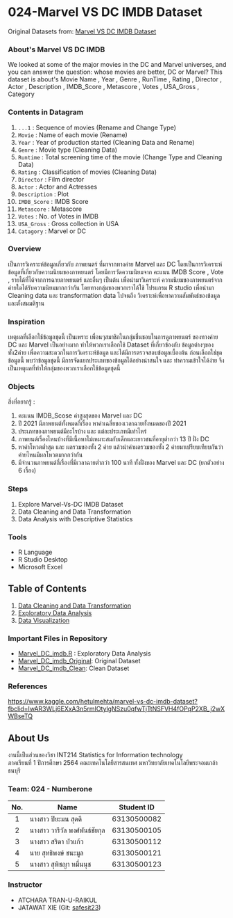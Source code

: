 # 024-Marvel VS DC IMDB Dataset
Original Datasets from: [Marvel VS DC IMDB Dataset](https://www.kaggle.com/hetulmehta/marvel-vs-dc-imdb-dataset?fbclid=IwAR3WLj6EXxA3n5rmIOtylgNSzu0qfwTjTtNSFVH4fOPqP2XB_j2wXWBseTQ)

### About's Marvel VS DC IMDB
We looked at some of the major movies in the DC and Marvel universes, and you can answer the question: whose movies are better, DC or Marvel?
This dataset is about's Movie Name , Year , Genre , RunTime , Rating , Director , Actor , Description , IMDB_Score , Metascore , Votes , USA_Gross , Category

### Contents in Datagram
1. `...1` : Sequence of movies (Rename and Change Type)
2. `Movie` : Name of each movie (Rename)
3. `Year` : Year of production started (Cleaning Data and Rename)
4. `Genre` : Movie type (Cleaning Data)
5. `Runtime` : Total screening time of the movie (Change Type and Cleaning Data)
6. `Rating` : Classification of movies (Cleaning Data)
7. `Director` : Film director
8. `Actor` : Actor and Actresses
9. `Description` : Plot
10. `IMDB_Score` : IMDB Score 
11. `Metascore` : Metascore
12. `Votes` : No. of Votes in IMDB
13. `USA_Gross` : Gross collection in USA
14. `Catagory` : Marvel or DC

### Overview 
เป็นการวิเคราะห์ข้อมูลเกี่ยวกับ ภาพยนตร์ ที่มาจากทางค่าย Marvel และ DC โดยเป็นการวิเคราะห์ข้อมูลที่เกี่ยวกับความนิยมของภาพยนตร์ โดยมีการวัดความนิยมจาก คะแนน IMDB Score , Vote , รายได้ที่ได้จากการฉายภาพยนตร์ และอื่นๆ เป็นต้น เพื่อนำมาวิเคราะห์ ความนิยมของภาพยนตร์จากค่ายใดได้รับความนิยมมากกว่ากัน
โดยทางกลุ่มของพวกเราได้ใช้ โปรแกรม R studio เพื่อนำมา Cleaning data และ transformation data ไปจนถึง วิเคราะห์เพื่อหาความสัมพันธ์ของข้อมูลและตั้งสมมติฐาน

### Inspiration
เหตุผลที่เลือกใช้ข้อมูลชุดนี้ เป็นเพราะ เพื่อนๆสมาชิกในกลุ่มชื่นชอบในการดูภาพยนตร์ ของทางค่าย DC และ Marvel เป็นอย่างมาก ทำให้พวกเราเลือกใช้ Dataset ที่เกี่ยวข้องกับ ข้อมูลต่างๆของทั้ง2ค่าย เพื่อความสะดวกในการวิเคราะห์ข้อมูล และได้มีการตรวจสอบข้อมูลเบื้องต้น ก่อนเลือกใช่ชุดข้อมูลนี้ พบว่าข้อมูลชุดนี้ มีการจัดแยกประเภทของข้อมูลได้อย่างน่าสนใจ และ ทำความเข้าใจได้ง่าย จึงเป็นเหตุผลที่ทำให้กลุ่มของพวกเราเลือกใช้ข้อมูลชุดนี้

### Objects
สิ่งที่อยากรู้ :
1. คะแนน IMDB_Scose ค่าสูงสุดของ Marvel และ DC
2. ปี 2021 มีภาพยนต์ทั้งหมดกี่เรื่อง หาค่าเฉลี่ยของเวลาฉายทั้งหมดของปี 2021 
3. ประเภทของภาพยนต์มีอะไรบ้าง และ แต่ละประเภทมีเท่าไหร่
4. ภาพยนต์เรื่องไหนบ้างที่มีเนื้อหาไม่เหมาะสมกับเด็กและเยาวชนที่อายุต่ำกว่า 13 ปี ฝั่ง DC 
5. หาค่าโหวตต่ำสุด และ ผลรวมของทั้ง 2 ค่าย แล้วนำค่าผลรวมของทั้ง 2 ค่ายมาเปรียบเทียบกันว่าค่ายไหนมีผลโหวตมากกว่ากัน
6. มีจำนวนภาพยนต์กี่เรื่องที่มีเวลาฉายต่ำกว่า 100 นาที ทั้งฝั่งของ Marvel และ DC (ยกตัวอย่าง 6 เรื่อง)

### Steps
1. Explore Marvel-Vs-DC IMDB Dataset
2. Data Cleaning and Data Transformation
3. Data Analysis with Descriptive Statistics

### Tools
- R Language
- R Studio Desktop
- Microsoft Excel

## Table of Contents
1. [Data Cleaning and Data Transformation](/Data_Cleaning_and_Data_Transformation.md)
2. [Exploratory Data Analysis](/01.explore.md)
3. [Data Visualization]()

### Important Files in Repository
- [Marvel_DC_imdb.R](./Marvel_DC_imdb.R) : Exploratory Data Analysis
- [Marvel_DC_imdb_Original](./Marvel_DC_imdb_Original.csv): Original Dataset
- [Marvel_DC_imdb_Clean](./MarvelDC_Clean.csv): Clean Dataset

### References
https://www.kaggle.com/hetulmehta/marvel-vs-dc-imdb-dataset?fbclid=IwAR3WLj6EXxA3n5rmIOtylgNSzu0qfwTjTtNSFVH4fOPqP2XB_j2wXWBseTQ

## About Us
งานนี้เป็นส่วนของวิชา INT214 Statistics for Information technology <br/> ภาคเรียนที่ 1 ปีการศึกษา 2564 คณะเทคโนโลยีสารสนเทศ มหาวิทยาลัยเทคโนโลยีพระจอมเกล้าธนบุรี

### Team: 024 - Numberone
| No. | Name              | Student ID   |
|:---:|-------------------|--------------|
|  1  | นางสาว ปิยะมน สุดดี      | 63130500082  |
|  2  | นางสาว วารีวัล พงศ์พันธ์ชัยกุล   | 63130500105  |
|  3  | นางสาว สริดา บัวแก้ว   | 63130500112 |
|  4  | นาย สุทธิพงษ์ ชนะมูล   | 63130500121 |
|  5  | นางสาว สุพิชญา หมื่นนุช   | 63130500123 |

### Instructor
- ATCHARA TRAN-U-RAIKUL
- JATAWAT XIE (Git: [safesit23](https://github.com/safesit23))
